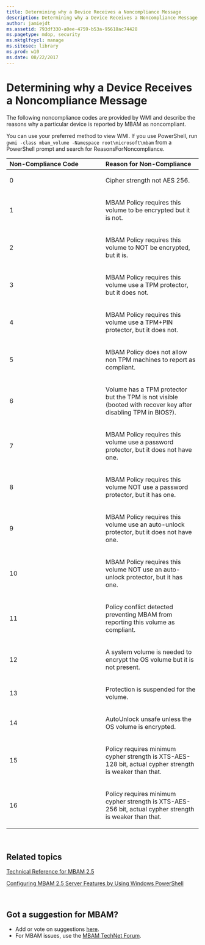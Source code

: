```yaml
---
title: Determining why a Device Receives a Noncompliance Message
description: Determining why a Device Receives a Noncompliance Message
author: jamiejdt
ms.assetid: 793df330-a0ee-4759-b53a-95618ac74428
ms.pagetype: mdop, security
ms.mktglfcycl: manage
ms.sitesec: library
ms.prod: w10
ms.date: 08/22/2017
---
```



# Determining why a Device Receives a Noncompliance Message


The following noncompliance codes are provided by WMI and describe the reasons why a particular device is reported by MBAM as noncompliant.

You can use your preferred method to view WMI. If you use PowerShell, run `gwmi -class mbam_volume -Namespace root\microsoft\mbam` from a PowerShell prompt and search for ReasonsForNoncompliance.

<table>
<colgroup>
<col width="50%" />
<col width="50%" />
</colgroup>
<thead>
<tr class="header">
<th align="left">Non-Compliance Code</th>
<th align="left">Reason for Non-Compliance</th>
</tr>
</thead>
<tbody>
<tr class="odd">
<td align="left"><p>0</p></td>
<td align="left"><p>Cipher strength not AES 256.</p></td>
</tr>
<tr class="even">
<td align="left"><p>1</p></td>
<td align="left"><p>MBAM Policy requires this volume to be encrypted but it is not.</p></td>
</tr>
<tr class="odd">
<td align="left"><p>2</p></td>
<td align="left"><p>MBAM Policy requires this volume to NOT be encrypted, but it is.</p></td>
</tr>
<tr class="even">
<td align="left"><p>3</p></td>
<td align="left"><p>MBAM Policy requires this volume use a TPM protector, but it does not.</p></td>
</tr>
<tr class="odd">
<td align="left"><p>4</p></td>
<td align="left"><p>MBAM Policy requires this volume use a TPM+PIN protector, but it does not.</p></td>
</tr>
<tr class="even">
<td align="left"><p>5</p></td>
<td align="left"><p>MBAM Policy does not allow non TPM machines to report as compliant.</p></td>
</tr>
<tr class="odd">
<td align="left"><p>6</p></td>
<td align="left"><p>Volume has a TPM protector but the TPM is not visible (booted with recover key after disabling TPM in BIOS?).</p></td>
</tr>
<tr class="even">
<td align="left"><p>7</p></td>
<td align="left"><p>MBAM Policy requires this volume use a password protector, but it does not have one.</p></td>
</tr>
<tr class="odd">
<td align="left"><p>8</p></td>
<td align="left"><p>MBAM Policy requires this volume NOT use a password protector, but it has one.</p></td>
</tr>
<tr class="even">
<td align="left"><p>9</p></td>
<td align="left"><p>MBAM Policy requires this volume use an auto-unlock protector, but it does not have one.</p></td>
</tr>
<tr class="odd">
<td align="left"><p>10</p></td>
<td align="left"><p>MBAM Policy requires this volume NOT use an auto-unlock protector, but it has one.</p></td>
</tr>
<tr class="even">
<td align="left"><p>11</p></td>
<td align="left"><p>Policy conflict detected preventing MBAM from reporting this volume as compliant.</p></td>
</tr>
<tr class="odd">
<td align="left"><p>12</p></td>
<td align="left"><p>A system volume is needed to encrypt the OS volume but it is not present.</p></td>
</tr>
<tr class="even">
<td align="left"><p>13</p></td>
<td align="left"><p>Protection is suspended for the volume.</p></td>
</tr>
<tr class="odd">
<td align="left"><p>14</p></td>
<td align="left"><p>AutoUnlock unsafe unless the OS volume is encrypted.</p></td>
</tr>
<tr class="even">
<td align="left"><p>15</p></td>
<td align="left"><p>Policy requires minimum cypher strength is XTS-AES-128 bit, actual cypher strength is weaker than that.</p></td>
</tr>
<tr class="odd">
<td align="left"><p>16</p></td>
<td align="left"><p>Policy requires minimum cypher strength is XTS-AES-256 bit, actual cypher strength is weaker than that.</p></td>
</tr>
</tbody>
</table>

 

## Related topics


[Technical Reference for MBAM 2.5](technical-reference-for-mbam-25.md)

[Configuring MBAM 2.5 Server Features by Using Windows PowerShell](configuring-mbam-25-server-features-by-using-windows-powershell.md)

 
## Got a suggestion for MBAM?
- Add or vote on suggestions [here](http://mbam.uservoice.com/forums/268571-microsoft-bitlocker-administration-and-monitoring). 
- For MBAM issues, use the [MBAM TechNet Forum](https://social.technet.microsoft.com/Forums/home?forum=mdopmbam).
 





